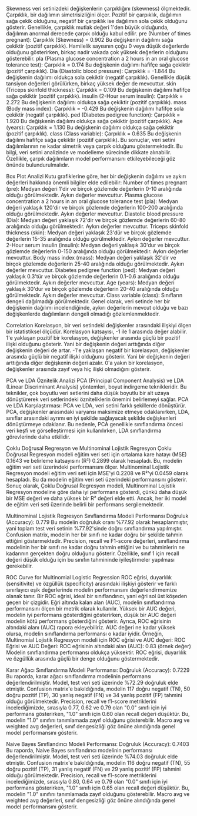 Skewness
veri setinizdeki değişkenlerin çarpıklığını (skewness) ölçmektedir. Çarpıklık, bir dağılımın simetrisizliğini ölçer. Pozitif bir çarpıklık, dağılımın sağa çekik olduğunu, negatif bir çarpıklık ise dağılımın sola çekik olduğunu gösterir. Genellikle, çarpıklık mutlak değeri 1'den büyük olduğunda, dağılımın anormal derecede çarpık olduğu kabul edilir.
pre (Number of times pregnant): Çarpıklık (Skewness) = 0.902
Bu değişkenin dağılımı sağa çekiktir (pozitif çarpıklık). Hamilelik sayısının çoğu 0 veya düşük değerlerde olduğunu gösterirken, birkaç nadir vakada çok yüksek değerlerin olduğunu gösterebilir.
pla (Plasma glucose concentration a 2 hours in an oral glucose tolerance test): Çarpıklık = 0.174
Bu değişkenin dağılımı hafifçe sağa çekiktir (pozitif çarpıklık).
Dia (Diastolic blood pressure): Çarpıklık = -1.844
Bu değişkenin dağılımı oldukça sola çekiktir (negatif çarpıklık). Genellikle düşük tansiyon değerleri görülürken, birkaç yüksek değer de mevcuttur.
skin (Triceps skinfold thickness): Çarpıklık = 0.109
Bu değişkenin dağılımı hafifçe sağa çekiktir (pozitif çarpıklık).
insulin (2-Hour serum insulin): Çarpıklık = 2.272
Bu değişkenin dağılımı oldukça sağa çekiktir (pozitif çarpıklık).
mass (Body mass index): Çarpıklık = -0.429
Bu değişkenin dağılımı hafifçe sola çekiktir (negatif çarpıklık).
ped (Diabetes pedigree function): Çarpıklık = 1.920
Bu değişkenin dağılımı oldukça sağa çekiktir (pozitif çarpıklık).
Age (years): Çarpıklık = 1.130
Bu değişkenin dağılımı oldukça sağa çekiktir (pozitif çarpıklık).
class (Class variable): Çarpıklık = 0.635
Bu değişkenin dağılımı hafifçe sağa çekiktir (pozitif çarpıklık).
Bu sonuçlar, veri setini dağılımlarının ne kadar simetrik veya çarpık olduğunu göstermektedir. Bu bilgi, veri setini analizinde ve modelleme sürecinde dikkate alınabilir. Özellikle, çarpık dağılımların model performansını etkileyebileceği göz önünde bulundurulmalıdır.

Box Plot Analizi
Kutu grafiklerine göre, her bir değişkenin dağılımı ve aykırı değerleri hakkında önemli bilgiler elde edilebilir:
Number of times pregnant (pre): Medyan değeri 1'dir ve birçok gözlemde değerlerin 0-10 aralığında olduğu görülmektedir. Aykırı değerler mevcuttur.
Plasma glucose concentration a 2 hours in an oral glucose tolerance test (pla): Medyan değeri yaklaşık 120'dir ve birçok gözlemde değerlerin 100-200 aralığında olduğu görülmektedir. Aykırı değerler mevcuttur.
Diastolic blood pressure (Dia): Medyan değeri yaklaşık 72'dir ve birçok gözlemde değerlerin 60-80 aralığında olduğu görülmektedir. Aykırı değerler mevcuttur.
Triceps skinfold thickness (skin): Medyan değeri yaklaşık 23'dür ve birçok gözlemde değerlerin 15-35 aralığında olduğu görülmektedir. Aykırı değerler mevcuttur.
2-Hour serum insulin (insulin): Medyan değeri yaklaşık 30'dur ve birçok gözlemde değerlerin 0-150 aralığında olduğu görülmektedir. Aykırı değerler mevcuttur.
Body mass index (mass): Medyan değeri yaklaşık 32'dir ve birçok gözlemde değerlerin 25-40 aralığında olduğu görülmektedir. Aykırı değerler mevcuttur.
Diabetes pedigree function (ped): Medyan değeri yaklaşık 0.3'tür ve birçok gözlemde değerlerin 0.1-0.6 aralığında olduğu görülmektedir. Aykırı değerler mevcuttur.
Age (years): Medyan değeri yaklaşık 30'dur ve birçok gözlemde değerlerin 20-40 aralığında olduğu görülmektedir. Aykırı değerler mevcuttur.
Class variable (class): Sınıfların dengeli dağılmadığı görülmektedir.
Genel olarak, veri setinde her bir değişkenin dağılımı incelendiğinde, aykırı değerlerin mevcut olduğu ve bazı değişkenlerde dağılımların dengeli olmadığı gözlemlenmektedir.

Correlation
Korelasyon, bir veri setindeki değişkenler arasındaki ilişkiyi ölçen bir istatistiksel ölçüdür. Korelasyon katsayısı, -1 ile 1 arasında değer alabilir.
1'e yaklaşan pozitif bir korelasyon, değişkenler arasında güçlü bir pozitif ilişki olduğunu gösterir. Yani bir değişkenin değeri arttığında diğer değişkenin değeri de artar.
-1'e yaklaşan negatif bir korelasyon, değişkenler arasında güçlü bir negatif ilişki olduğunu gösterir. Yani bir değişkenin değeri arttığında diğer değişkenin değeri azalır.
0'a yakın bir korelasyon, değişkenler arasında zayıf veya hiç ilişki olmadığını gösterir.

PCA ve LDA Öznitelik Analizi
PCA (Principal Component Analysis) ve LDA (Linear Discriminant Analysis) yöntemleri, boyut indirgeme teknikleridir. Bu teknikler, çok boyutlu veri setlerini daha düşük boyutlu bir alt uzaya dönüştürerek veri setlerindeki özniteliklerin önemini belirlemeyi sağlar.
PCA ve LDA Karşılaştırması:
PCA ve LDA, veri setini farklı şekillerde dönüştürür. PCA, değişkenler arasındaki varyansı maksimize etmeye odaklanırken, LDA, sınıflar arasındaki ayrımı en iyi şekilde sağlayacak şekilde değişkenleri dönüştürmeye odaklanır. Bu nedenle, PCA genellikle sınıflandırma öncesi veri keşfi ve görselleştirmesi için kullanılırken, LDA sınıflandırma görevlerinde daha etkilidir.

Çoklu Doğrusal Regresyon ve Multinominal Lojistik Regresyon
Çoklu Doğrusal Regresyon modeli eğitim veri seti için ortalama kare hatayı (MSE) 0.1643 ve belirleme katsayısını (R²) 0.2899 olarak hesapladı. Bu, modelin eğitim veri seti üzerindeki performansını ölçer.
Multinominal Lojistik Regresyon modeli eğitim veri seti için MSE'yi 0.2208 ve R²'yi 0.0459 olarak hesapladı. Bu da modelin eğitim veri seti üzerindeki performansını gösterir.
Sonuç olarak, Çoklu Doğrusal Regresyon modeli, Multinominal Lojistik Regresyon modeline göre daha iyi performans gösterdi, çünkü daha düşük bir MSE değeri ve daha yüksek bir R² değeri elde etti. Ancak, her iki model de eğitim veri seti üzerinde belirli bir performans sergilemektedir.

Multinominal Lojistik Regresyon Sınıflandırma Modeli Performansı
Doğruluk (Accuracy): 0.779
Bu modelin doğruluk oranı %77.92 olarak hesaplanmıştır, yani toplam test veri setinin %77.92'sinde doğru sınıflandırma yapılmıştır. Confusion matrix, modelin her bir sınıfı ne kadar doğru bir şekilde tahmin ettiğini göstermektedir. Precision, recall ve F1-score değerleri, sınıflandırma modelinin her bir sınıfı ne kadar doğru tahmin ettiğini ve bu tahminlerin ne kadarının gerçekten doğru olduğunu gösterir. Özellikle, sınıf 1 için recall değeri düşük olduğu için bu sınıfın tahmininde iyileştirmeler yapılması gerekebilir.

ROC Curve for Multinomial Logistic Regression
ROC eğrisi, duyarlılık (sensitivite) ve özgüllük (specificity) arasındaki ilişkiyi gösterir ve farklı sınırlayıcı eşik değerlerinde modelin performansını değerlendirmemize olanak tanır. Bir ROC eğrisi, ideal bir sınıflandırıcı, yani eğri sol üst köşeden geçen bir çizgidir.
Eğri altında kalan alan (AUC), modelin sınıflandırma performansını ölçen bir metrik olarak kullanılır. Yüksek bir AUC değeri, modelin iyi performans gösterdiğini gösterirken, düşük bir AUC değeri modelin kötü performans gösterdiğini gösterir.
Ayrıca, ROC eğrisinin altındaki alanı (AUC) rapora ekleyebiliriz. AUC değeri ne kadar yüksek olursa, modelin sınıflandırma performansı o kadar iyidir.
Örneğin, Multinomial Lojistik Regresyon modeli için ROC eğrisi ve AUC değeri:
ROC Eğrisi ve AUC Değeri:
ROC eğrisinin altındaki alan (AUC): 0.83 (örnek değer)
Modelin sınıflandırma performansı oldukça yüksektir. ROC eğrisi, duyarlılık ve özgüllük arasında güçlü bir denge olduğunu göstermektedir.

Karar Ağacı Sınıflandırma Modeli Performansı:
Doğruluk (Accuracy): 0.7229
Bu raporda, karar ağacı sınıflandırma modelinin performansı değerlendirilmiştir. Model, test veri seti üzerinde %72.29 doğruluk elde etmiştir. Confusion matrix'e bakıldığında, modelin 117 doğru negatif (TN), 50 doğru pozitif (TP), 30 yanlış negatif (FN) ve 34 yanlış pozitif (FP) tahmini olduğu görülmektedir.
Precision, recall ve f1-score metriklerini incelediğimizde, sırasıyla 0.77, 0.62 ve 0.79 olan "0.0" sınıfı için iyi performans gösterirken, "1.0" sınıfı için 0.60 olan recall değeri düşüktür. Bu, modelin "1.0" sınıfını tanımlamada zayıf olduğunu gösterebilir. Macro avg ve weighted avg değerleri, sınıf dengesizliği göz önüne alındığında genel model performansını gösterir.

Naive Bayes Sınıflandırıcı Modeli Performansı:
Doğruluk (Accuracy): 0.7403
Bu raporda, Naive Bayes sınıflandırıcı modelinin performansı değerlendirilmiştir. Model, test veri seti üzerinde %74.03 doğruluk elde etmiştir. Confusion matrix'e bakıldığında, modelin 116 doğru negatif (TN), 55 doğru pozitif (TP), 31 yanlış negatif (FN) ve 29 yanlış pozitif (FP) tahmini olduğu görülmektedir.
Precision, recall ve f1-score metriklerini incelediğimizde, sırasıyla 0.80, 0.64 ve 0.79 olan "0.0" sınıfı için iyi performans gösterirken, "1.0" sınıfı için 0.65 olan recall değeri düşüktür. Bu, modelin "1.0" sınıfını tanımlamada zayıf olduğunu gösterebilir. Macro avg ve weighted avg değerleri, sınıf dengesizliği göz önüne alındığında genel model performansını gösterir.

